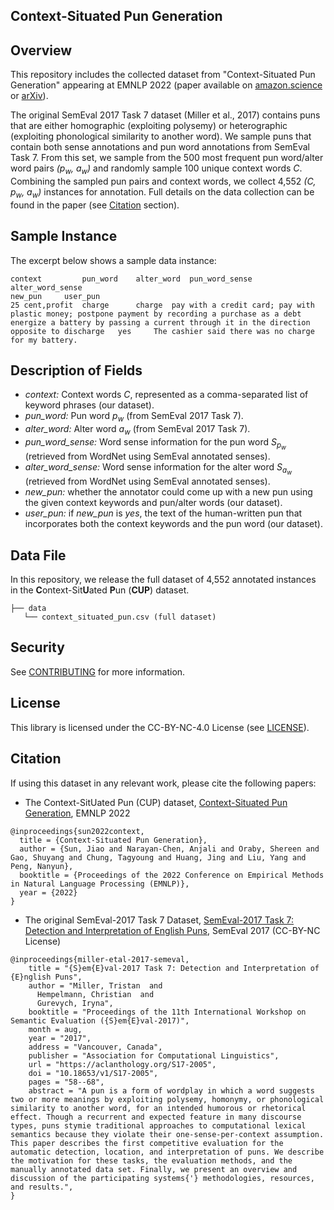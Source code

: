## Context-Situated Pun Generation


## Overview

This repository includes the collected dataset from "Context-Situated Pun Generation" appearing at EMNLP 2022 (paper available on [amazon.science](https://www.amazon.science/publications/context-situated-pun-generation) or [arXiv](https://arxiv.org/abs/2210.13522)).

The original SemEval 2017 Task 7 dataset (Miller et al., 2017) contains puns that are either homographic (exploiting polysemy) or heterographic (exploiting phonological similarity to another word). 
We sample puns that contain both sense annotations and pun word annotations
from SemEval Task 7. From this set, we sample from the 500 most
frequent pun word/alter word pairs *(p<sub>w</sub>, a<sub>w</sub>)* and randomly sample 100
unique context words *C*. Combining the sampled pun pairs and context words, we collect 4,552
*(C, p<sub>w</sub>, a<sub>w</sub>)* instances for annotation.
Full details on the data collection can be found in the paper (see [Citation](README.md#citation) section).

## Sample Instance
The excerpt below shows a sample data instance:
```
context	        pun_word    alter_word	pun_word_sense	                                                                                        alter_word_sense	                                                                        new_pun     user_pun
25 cent,profit	charge	    charge	pay with a credit card; pay with plastic money; postpone payment by recording a purchase as a debt	energize a battery by passing a current through it in the direction opposite to discharge	yes	    The cashier said there was no charge for my battery.
```

## Description of Fields
- *context:* Context words *C*, represented as a comma-separated list of keyword phrases (our dataset).
- *pun_word:* Pun word *p<sub>w</sub>* (from SemEval 2017 Task 7).
- *alter_word:* Alter word *a<sub>w</sub>* (from SemEval 2017 Task 7).
- *pun_word_sense:* Word sense information for the pun word *S<sub>p<sub>w</sub></sub>* (retrieved from WordNet using SemEval annotated senses).
- *alter_word_sense:* Word sense information for the alter word *S<sub>a<sub>w</sub></sub>* (retrieved from WordNet using SemEval annotated senses).
- *new_pun:* whether the annotator could come up with a new pun using the given context keywords and pun/alter words (our dataset).
- *user_pun:* if *new_pun* is *yes*, the text of the human-written pun that incorporates both the context keywords and the pun word (our dataset).

## Data File
In this repository, we release the full dataset of 4,552 annotated instances in the <b>C</b>ontext-Sit<b>U</b>ated <b>P</b>un (<b>CUP</b>) dataset.
```
├── data
   └── context_situated_pun.csv (full dataset)
```
## Security

See [CONTRIBUTING](CONTRIBUTING.md#security-issue-notifications) for more information.

## License

This library is licensed under the CC-BY-NC-4.0 License (see [LICENSE](LICENSE)).

## Citation

If using this dataset in any relevant work, please cite the following papers:
- The Context-SitUated Pun (CUP) dataset, [Context-Situated Pun Generation](https://www.amazon.science/publications/context-situated-pun-generation), EMNLP 2022
```
@inproceedings{sun2022context,
  title = {Context-Situated Pun Generation},
  author = {Sun, Jiao and Narayan-Chen, Anjali and Oraby, Shereen and Gao, Shuyang and Chung, Tagyoung and Huang, Jing and Liu, Yang and Peng, Nanyun},
  booktitle = {Proceedings of the 2022 Conference on Empirical Methods in Natural Language Processing (EMNLP)},
  year = {2022}
}
```
- The original SemEval-2017 Task 7 Dataset, [SemEval-2017 Task 7: Detection and Interpretation of English Puns](https://aclanthology.org/S17-2005/), SemEval 2017 (CC-BY-NC License)
```
@inproceedings{miller-etal-2017-semeval,
    title = "{S}em{E}val-2017 Task 7: Detection and Interpretation of {E}nglish Puns",
    author = "Miller, Tristan  and
      Hempelmann, Christian  and
      Gurevych, Iryna",
    booktitle = "Proceedings of the 11th International Workshop on Semantic Evaluation ({S}em{E}val-2017)",
    month = aug,
    year = "2017",
    address = "Vancouver, Canada",
    publisher = "Association for Computational Linguistics",
    url = "https://aclanthology.org/S17-2005",
    doi = "10.18653/v1/S17-2005",
    pages = "58--68",
    abstract = "A pun is a form of wordplay in which a word suggests two or more meanings by exploiting polysemy, homonymy, or phonological similarity to another word, for an intended humorous or rhetorical effect. Though a recurrent and expected feature in many discourse types, puns stymie traditional approaches to computational lexical semantics because they violate their one-sense-per-context assumption. This paper describes the first competitive evaluation for the automatic detection, location, and interpretation of puns. We describe the motivation for these tasks, the evaluation methods, and the manually annotated data set. Finally, we present an overview and discussion of the participating systems{'} methodologies, resources, and results.",
}
```